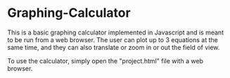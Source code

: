 # Graphing-Calculator
This is a basic graphing calculator implemented in Javascript and is meant to be run from a web browser. The user can plot up to 3 equations at the same time, and they can also translate or zoom in or out the field of view.  

To use the calculator, simply open the "project.html" file with a web browser. 
